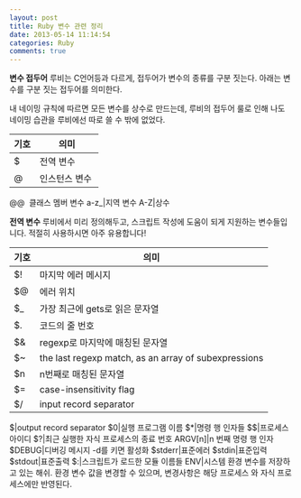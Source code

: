 ```yaml
---
layout: post
title: Ruby 변수 관련 정리
date: 2013-05-14 11:14:54
categories: Ruby
comments: true
---
```


**변수 접두어**
루비는 C언어등과 다르게, 접두어가 변수의 종류를 구분 짓는다.
아래는 변수를 구분 짓는 접두어를 의미한다.

내 네이밍 규칙에 따르면 모든 변수를 상수로 만드는데, 루비의 접두어 룰로 인해 나도 네이밍 습관을 루비에선 따로 쓸 수 밖에 없었다.

기호|의미
---|---
$|전역 변수
@|인스턴스 변수 
@@  클래스 멤버 변수
a-z_|지역 변수
A-Z|상수


**전역 변수**
루비에서 미리 정의해두고, 스크립트 작성에 도움이 되게 지원하는 변수들입니다.
적절히 사용하시면 아주 유용합니다!

기호|의미
---|---
$!|마지막 에러 메시지
$@|에러 위치
$_|가장 최근에 gets로 읽은 문자열
$.|코드의 줄 번호
$&|regexp로 마지막에 매칭된 문자열
$~|the last regexp match, as an array of subexpressions
$n|n번째로 매칭된 문자열
$=|case-insensitivity flag
$/|input record separator
$\|output record separator
$0|실행 프로그램 이름
$*|명령 행 인자들
$$|프로세스 아이디
$?|최근 실행한 자식 프로세스의 종료 번호
ARGV[n]|n 번째 명령 행 인자
$DEBUG|디버깅 메시지 -d를 키면 활성화
$stderr|표준에러
$stdin|표준입력
$stdout|표준출력
$:|스크립트가 로드한 모듈 이름들
ENV|시스템 환경 변수를 저장하고 있는 해쉬. 환경 변수 값을 변경할 수 있으며, 변경사항은 해당 프로세스 와 자식 프로세스에만 반영된다.